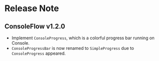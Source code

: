 # Release Note

## ConsoleFlow v1.2.0

- Implement `ConsoleProgress`, which is a colorful progress bar running on Console.
- `ConsoleProgressBar` is now renamed to `SimpleProgress` due to `ConsoleProgress` appeared.
